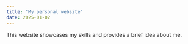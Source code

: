 ```yaml
---
title: "My personal website"
date: 2025-01-02
---
```


This website showcases my skills and provides a brief idea about me.
